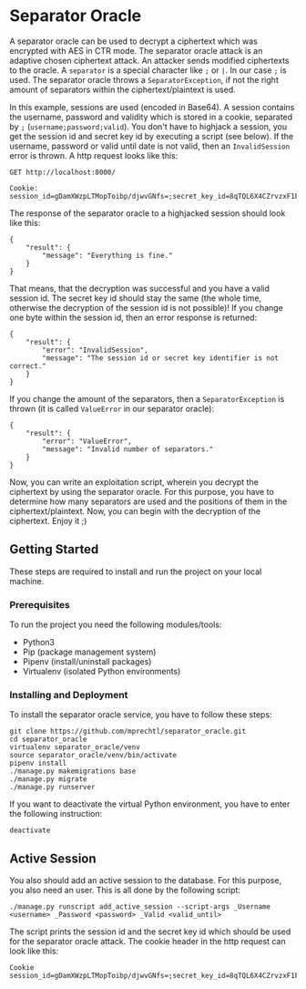 
# Separator Oracle

A separator oracle can be used to decrypt a ciphertext which was encrypted with AES in CTR mode. The separator oracle attack is an adaptive chosen ciphertext attack. An attacker sends modified ciphertexts to the oracle. A `separator` is a special character like `;` or `|`. In our case `;` is used. The separator oracle throws a `SeparatorException`, if not the right amount of separators within the ciphertext/plaintext is used.

In this example, sessions are used (encoded in Base64). A session contains the username, password and validity which is stored in a cookie, separated by `;` (`username;password;valid`). You don't have to highjack a session, you get the session id and secret key id by executing a script (see below). If the username, password or valid until date is not valid, then an `InvalidSession` error is thrown. A http request looks like this:

```
GET http://localhost:8000/

Cookie: session_id=gDamXWzpLTMopToibp/djwvGNfs=;secret_key_id=8qTQL6X4CZrvzxF1F4LiGJrYcxDQVDR6PZjRYN1rMdQ=
```

The response of the separator oracle to a highjacked session should look like this:

```
{
    "result": {
        "message": "Everything is fine."
    }
}
```

That means, that the decryption was successful and you have a valid session id. The secret key id should stay the same (the whole time, otherwise the decryption of the session id is not possible)! If you change one byte within the session id, then an error response is returned:

```
{
    "result": {
        "error": "InvalidSession",
        "message": "The session id or secret key identifier is not correct."
    }
}
```

If you change the amount of the separators, then a `SeparatorException` is thrown (it is called `ValueError` in our separator oracle):

```
{
    "result": {
        "error": "ValueError",
        "message": "Invalid number of separators."
    }
}
```

Now, you can write an exploitation script, wherein you decrypt the ciphertext by using the separator oracle. For this purpose, you have to determine how many separators are used and the positions of them in the ciphertext/plaintext. Now, you can begin with the decryption of the ciphertext. Enjoy it ;)

## Getting Started

These steps are required to install and run the project on your local machine. 

### Prerequisites

To run the project you need the following modules/tools:

*  Python3
*  Pip (package management system)
*  Pipenv (install/uninstall packages)
*  Virtualenv (isolated Python environments)

### Installing and Deployment

To install the separator oracle service, you have to follow these steps:

```
git clone https://github.com/mprechtl/separator_oracle.git
cd separator_oracle
virtualenv separator_oracle/venv
source separator_oracle/venv/bin/activate
pipenv install
./manage.py makemigrations base
./manage.py migrate
./manage.py runserver
```

If you want to deactivate the virtual Python environment, you have to enter the following instruction: 

```
deactivate
```

## Active Session

You also should add an active session to the database. For this purpose, you also need an user. This is all done by the following script:

```
./manage.py runscript add_active_session --script-args _Username <username> _Password <password> _Valid <valid_until>
```

The script prints the session id and the secret key id which should be used for the separator oracle attack. The cookie header in the http request can look like this:

```
Cookie  session_id=gDamXWzpLTMopToibp/djwvGNfs=;secret_key_id=8qTQL6X4CZrvzxF1F4LiGJrYcxDQVDR6PZjRYN1rMdQ=
```
